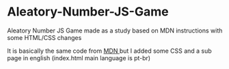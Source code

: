 # Aleatory-Number-JS-Game
Aleatory Number JS Game made as a study based on MDN instructions with some HTML/CSS changes

It is basically the same code from <a href="https://developer.mozilla.org/en-US/docs/Learn/JavaScript/First_steps/A_first_splash" > MDN </a> but I added some CSS and a sub page in english (index.html main language is pt-br)
